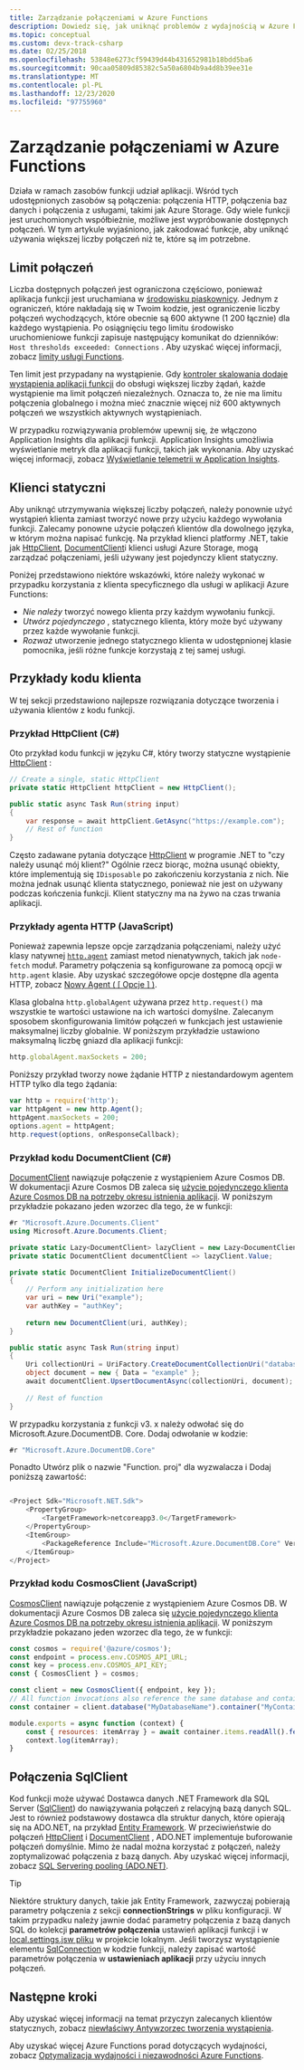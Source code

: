 ```yaml
---
title: Zarządzanie połączeniami w Azure Functions
description: Dowiedz się, jak uniknąć problemów z wydajnością w Azure Functions przy użyciu klientów połączeń statycznych.
ms.topic: conceptual
ms.custom: devx-track-csharp
ms.date: 02/25/2018
ms.openlocfilehash: 53848e6273cf59439d44b431652981b18bdd5ba6
ms.sourcegitcommit: 90caa05809d85382c5a50a6804b9a4d8b39ee31e
ms.translationtype: MT
ms.contentlocale: pl-PL
ms.lasthandoff: 12/23/2020
ms.locfileid: "97755960"
---
```

# <a name="manage-connections-in-azure-functions"></a>Zarządzanie połączeniami w Azure Functions

Działa w ramach zasobów funkcji udział aplikacji. Wśród tych udostępnionych zasobów są połączenia: połączenia HTTP, połączenia baz danych i połączenia z usługami, takimi jak Azure Storage. Gdy wiele funkcji jest uruchomionych współbieżnie, możliwe jest wypróbowanie dostępnych połączeń. W tym artykule wyjaśniono, jak zakodować funkcje, aby uniknąć używania większej liczby połączeń niż te, które są im potrzebne.

## <a name="connection-limit"></a>Limit połączeń

Liczba dostępnych połączeń jest ograniczona częściowo, ponieważ aplikacja funkcji jest uruchamiana w [środowisku piaskownicy](https://github.com/projectkudu/kudu/wiki/Azure-Web-App-sandbox). Jednym z ograniczeń, które nakładają się w Twoim kodzie, jest ograniczenie liczby połączeń wychodzących, które obecnie są 600 aktywne (1 200 łącznie) dla każdego wystąpienia. Po osiągnięciu tego limitu środowisko uruchomieniowe funkcji zapisuje następujący komunikat do dzienników: `Host thresholds exceeded: Connections` . Aby uzyskać więcej informacji, zobacz [limity usługi Functions](functions-scale.md#service-limits).

Ten limit jest przypadany na wystąpienie. Gdy [kontroler skalowania dodaje wystąpienia aplikacji funkcji](functions-scale.md#how-the-consumption-and-premium-plans-work) do obsługi większej liczby żądań, każde wystąpienie ma limit połączeń niezależnych. Oznacza to, że nie ma limitu połączenia globalnego i można mieć znacznie więcej niż 600 aktywnych połączeń we wszystkich aktywnych wystąpieniach.

W przypadku rozwiązywania problemów upewnij się, że włączono Application Insights dla aplikacji funkcji. Application Insights umożliwia wyświetlanie metryk dla aplikacji funkcji, takich jak wykonania. Aby uzyskać więcej informacji, zobacz [Wyświetlanie telemetrii w Application Insights](analyze-telemetry-data.md#view-telemetry-in-application-insights).  

## <a name="static-clients"></a>Klienci statyczni

Aby uniknąć utrzymywania większej liczby połączeń, należy ponownie użyć wystąpień klienta zamiast tworzyć nowe przy użyciu każdego wywołania funkcji. Zalecamy ponowne użycie połączeń klientów dla dowolnego języka, w którym można napisać funkcję. Na przykład klienci platformy .NET, takie jak [HttpClient](/dotnet/api/system.net.http.httpclient?view=netcore-3.1&preserve-view=true), [DocumentClient](/dotnet/api/microsoft.azure.documents.client.documentclient)i klienci usługi Azure Storage, mogą zarządzać połączeniami, jeśli używany jest pojedynczy klient statyczny.

Poniżej przedstawiono niektóre wskazówki, które należy wykonać w przypadku korzystania z klienta specyficznego dla usługi w aplikacji Azure Functions:

- *Nie należy* tworzyć nowego klienta przy każdym wywołaniu funkcji.
- *Utwórz pojedynczego* , statycznego klienta, który może być używany przez każde wywołanie funkcji.
- *Rozważ* utworzenie jednego statycznego klienta w udostępnionej klasie pomocnika, jeśli różne funkcje korzystają z tej samej usługi.

## <a name="client-code-examples"></a>Przykłady kodu klienta

W tej sekcji przedstawiono najlepsze rozwiązania dotyczące tworzenia i używania klientów z kodu funkcji.

### <a name="httpclient-example-c"></a>Przykład HttpClient (C#)

Oto przykład kodu funkcji w języku C#, który tworzy statyczne wystąpienie [HttpClient](/dotnet/api/system.net.http.httpclient?view=netcore-3.1&preserve-view=true) :

```cs
// Create a single, static HttpClient
private static HttpClient httpClient = new HttpClient();

public static async Task Run(string input)
{
    var response = await httpClient.GetAsync("https://example.com");
    // Rest of function
}
```

Często zadawane pytania dotyczące [HttpClient](/dotnet/api/system.net.http.httpclient?view=netcore-3.1&preserve-view=true) w programie .NET to "czy należy usunąć mój klient?" Ogólnie rzecz biorąc, można usunąć obiekty, które implementują się `IDisposable` po zakończeniu korzystania z nich. Nie można jednak usunąć klienta statycznego, ponieważ nie jest on używany podczas kończenia funkcji. Klient statyczny ma na żywo na czas trwania aplikacji.

### <a name="http-agent-examples-javascript"></a>Przykłady agenta HTTP (JavaScript)

Ponieważ zapewnia lepsze opcje zarządzania połączeniami, należy użyć klasy natywnej [`http.agent`](https://nodejs.org/dist/latest-v6.x/docs/api/http.html#http_class_http_agent) zamiast metod nienatywnych, takich jak `node-fetch` moduł. Parametry połączenia są konfigurowane za pomocą opcji w `http.agent` klasie. Aby uzyskać szczegółowe opcje dostępne dla agenta HTTP, zobacz [Nowy Agent ( \[ Opcje \] )](https://nodejs.org/dist/latest-v6.x/docs/api/http.html#http_new_agent_options).

Klasa globalna `http.globalAgent` używana przez `http.request()` ma wszystkie te wartości ustawione na ich wartości domyślne. Zalecanym sposobem skonfigurowania limitów połączeń w funkcjach jest ustawienie maksymalnej liczby globalnie. W poniższym przykładzie ustawiono maksymalną liczbę gniazd dla aplikacji funkcji:

```js
http.globalAgent.maxSockets = 200;
```

 Poniższy przykład tworzy nowe żądanie HTTP z niestandardowym agentem HTTP tylko dla tego żądania:

```js
var http = require('http');
var httpAgent = new http.Agent();
httpAgent.maxSockets = 200;
options.agent = httpAgent;
http.request(options, onResponseCallback);
```

### <a name="documentclient-code-example-c"></a>Przykład kodu DocumentClient (C#)

[DocumentClient](/dotnet/api/microsoft.azure.documents.client.documentclient) nawiązuje połączenie z wystąpieniem Azure Cosmos DB. W dokumentacji Azure Cosmos DB zaleca się [użycie pojedynczego klienta Azure Cosmos DB na potrzeby okresu istnienia aplikacji](../cosmos-db/performance-tips.md#sdk-usage). W poniższym przykładzie pokazano jeden wzorzec dla tego, że w funkcji:

```cs
#r "Microsoft.Azure.Documents.Client"
using Microsoft.Azure.Documents.Client;

private static Lazy<DocumentClient> lazyClient = new Lazy<DocumentClient>(InitializeDocumentClient);
private static DocumentClient documentClient => lazyClient.Value;

private static DocumentClient InitializeDocumentClient()
{
    // Perform any initialization here
    var uri = new Uri("example");
    var authKey = "authKey";
    
    return new DocumentClient(uri, authKey);
}

public static async Task Run(string input)
{
    Uri collectionUri = UriFactory.CreateDocumentCollectionUri("database", "collection");
    object document = new { Data = "example" };
    await documentClient.UpsertDocumentAsync(collectionUri, document);
    
    // Rest of function
}
```
W przypadku korzystania z funkcji v3. x należy odwołać się do Microsoft.Azure.DocumentDB. Core. Dodaj odwołanie w kodzie:

```cs
#r "Microsoft.Azure.DocumentDB.Core"
```
Ponadto Utwórz plik o nazwie "Function. proj" dla wyzwalacza i Dodaj poniższą zawartość:

```cs

<Project Sdk="Microsoft.NET.Sdk">
    <PropertyGroup>
        <TargetFramework>netcoreapp3.0</TargetFramework>
    </PropertyGroup>
    <ItemGroup>
        <PackageReference Include="Microsoft.Azure.DocumentDB.Core" Version="2.12.0" />
    </ItemGroup>
</Project>

```
### <a name="cosmosclient-code-example-javascript"></a>Przykład kodu CosmosClient (JavaScript)
[CosmosClient](/javascript/api/@azure/cosmos/cosmosclient) nawiązuje połączenie z wystąpieniem Azure Cosmos DB. W dokumentacji Azure Cosmos DB zaleca się [użycie pojedynczego klienta Azure Cosmos DB na potrzeby okresu istnienia aplikacji](../cosmos-db/performance-tips.md#sdk-usage). W poniższym przykładzie pokazano jeden wzorzec dla tego, że w funkcji:

```javascript
const cosmos = require('@azure/cosmos');
const endpoint = process.env.COSMOS_API_URL;
const key = process.env.COSMOS_API_KEY;
const { CosmosClient } = cosmos;

const client = new CosmosClient({ endpoint, key });
// All function invocations also reference the same database and container.
const container = client.database("MyDatabaseName").container("MyContainerName");

module.exports = async function (context) {
    const { resources: itemArray } = await container.items.readAll().fetchAll();
    context.log(itemArray);
}
```

## <a name="sqlclient-connections"></a>Połączenia SqlClient

Kod funkcji może używać Dostawca danych .NET Framework dla SQL Server ([SqlClient](/dotnet/api/system.data.sqlclient)) do nawiązywania połączeń z relacyjną bazą danych SQL. Jest to również podstawowy dostawca dla struktur danych, które opierają się na ADO.NET, na przykład [Entity Framework](/ef/ef6/). W przeciwieństwie do połączeń [HttpClient](/dotnet/api/system.net.http.httpclient) i [DocumentClient](/dotnet/api/microsoft.azure.documents.client.documentclient) , ADO.NET implementuje buforowanie połączeń domyślnie. Mimo że nadal można korzystać z połączeń, należy zoptymalizować połączenia z bazą danych. Aby uzyskać więcej informacji, zobacz [SQL Servering pooling (ADO.NET)](/dotnet/framework/data/adonet/sql-server-connection-pooling).

> [!TIP]
> Niektóre struktury danych, takie jak Entity Framework, zazwyczaj pobierają parametry połączenia z sekcji **connectionStrings** w pliku konfiguracji. W takim przypadku należy jawnie dodać parametry połączenia z bazą danych SQL do kolekcji **parametrów połączenia** ustawień aplikacji funkcji i w [local.settings.jsw pliku](functions-run-local.md#local-settings-file) w projekcie lokalnym. Jeśli tworzysz wystąpienie elementu [SqlConnection](/dotnet/api/system.data.sqlclient.sqlconnection) w kodzie funkcji, należy zapisać wartość parametrów połączenia w **ustawieniach aplikacji** przy użyciu innych połączeń.

## <a name="next-steps"></a>Następne kroki

Aby uzyskać więcej informacji na temat przyczyn zalecanych klientów statycznych, zobacz [niewłaściwy Antywzorzec tworzenia wystąpienia](/azure/architecture/antipatterns/improper-instantiation/).

Aby uzyskać więcej Azure Functions porad dotyczących wydajności, zobacz [Optymalizacja wydajności i niezawodności Azure Functions](functions-best-practices.md).
